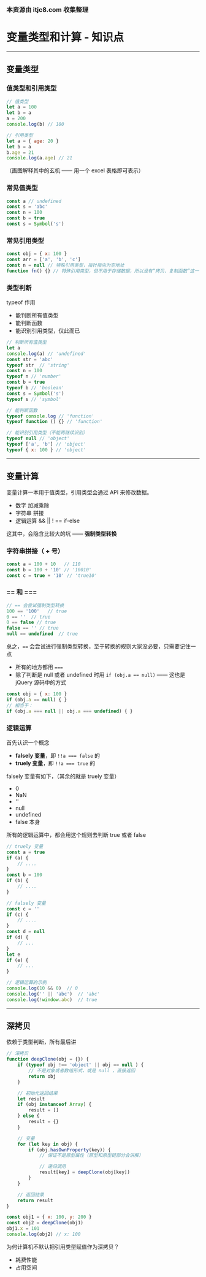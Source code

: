 ### 本资源由 itjc8.com 收集整理
# 变量类型和计算 - 知识点

------

## 变量类型

### 值类型和引用类型

```js
// 值类型
let a = 100
let b = a
a = 200
console.log(b) // 100
```

```js
// 引用类型
let a = { age: 20 }
let b = a
b.age = 21
console.log(a.age) // 21
```

（画图解释其中的玄机 —— 用一个 excel 表格即可表示）

### 常见值类型

```js
const a // undefined
const s = 'abc'
const n = 100
const b = true
const s = Symbol('s')
```

### 常见引用类型

```js
const obj = { x: 100 }
const arr = ['a', 'b', 'c']
const n = null // 特殊引用类型，指针指向为空地址
function fn() {} // 特殊引用类型，但不用于存储数据，所以没有“拷贝、复制函数”这一说
```

### 类型判断

typeof 作用

- 能判断所有值类型
- 能判断函数
- 能识别引用类型，仅此而已

```js
// 判断所有值类型
let a
console.log(a) // 'undefined'
const str = 'abc'
typeof str  // 'string'
const n = 100
typeof n // 'number'
const b = true
typeof b // 'boolean'
const s = Symbol('s')
typeof s // 'symbol'
```

```js
// 能判断函数
typeof console.log // 'function'
typeof function () {} // 'function'

// 能识别引用类型（不能再继续识别）
typeof null // 'object'
typeof ['a', 'b'] // 'object'
typeof { x: 100 } // 'object'
```

------

## 变量计算

变量计算一本用于值类型，引用类型会通过 API 来修改数据。

- 数字 加减乘除
- 字符串 拼接
- 逻辑运算 && || ! == if-else

这其中，会隐含比较大的坑 —— **强制类型转换**

### 字符串拼接（ + 号）

```javascript
const a = 100 + 10   // 110
const b = 100 + '10' // '10010'
const c = true + '10' // 'true10'
```

### == 和 ===

```javascript
// == 会尝试强制类型转换
100 == '100'   // true
0 == ''  // true
0 == false // true
false == '' // true
null == undefined  // true
```

总之，`==` 会尝试进行强制类型转换，至于转换的规则大家没必要，只需要记住一点

- 所有的地方都用 `===`
- 除了判断是 null 或者 undefined 时用 `if (obj.a == null)` —— 这也是 jQuery 源码中的方式

```js
const obj = { x: 100 }
if (obj.a == null) { }
// 相当于：
if (obj.a === null || obj.a === undefined) { }
```

### 逻辑运算

首先认识一个概念

- **falsely 变量**，即 `!!a === false` 的
- **truely 变量**，即 `!!a === true` 的

falsely 变量有如下，（其余的就是 truely 变量）

- 0
- NaN
- ''
- null
- undefined
- false 本身

所有的逻辑运算中，都会用这个规则去判断 true 或者 false

```javascript
// truely 变量
const a = true
if (a) {
    // ....
}
const b = 100
if (b) {
    // ....
}

// falsely 变量
const c = ''
if (c) {
    // ....
}
const d = null
if (d) {
    // ...
}
let e
if (e) {
    // ...
}
```

```js
// 逻辑运算的示例
console.log(10 && 0)  // 0
console.log('' || 'abc')  // 'abc'
console.log(!window.abc)  // true
```

------

## 深拷贝

依赖于类型判断，所有最后讲

```js
// 深拷贝
function deepClone(obj = {}) {
    if (typeof obj !== 'object' || obj == null ) {
        // 不是对象或者数组形式，或是 null ，直接返回
        return obj
    }

    // 初始化返回结果
    let result
    if (obj instanceof Array) {
        result = []
    } else {
        result = {}
    }

    // 变量
    for (let key in obj) {
        if (obj.hasOwnProperty(key)) {
            // 保证不是原型属性（原型和原型链部分会讲解）

            // 递归调用
            result[key] = deepClone(obj[key])
        }
    }

    // 返回结果
    return result
}

const obj1 = { x: 100, y: 200 }
const obj2 = deepClone(obj1)
obj1.x = 101
console.log(obj2) // x: 100
```

为何计算机不默认把引用类型赋值作为深拷贝？

- 耗费性能
- 占用空间
